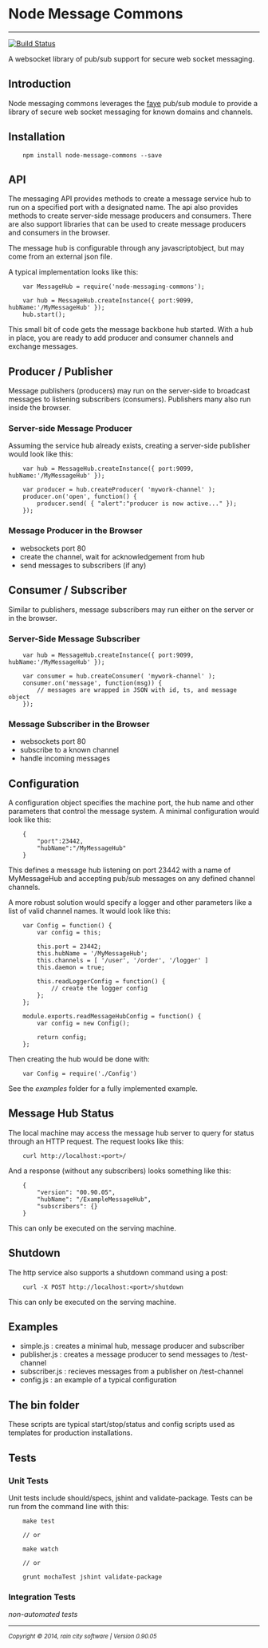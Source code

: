 # Node Message Commons
- - -

[![Build Status](https://travis-ci.org/darrylwest/node-messaging-commons.svg?branch=master)](https://travis-ci.org/darrylwest/node-messaging-commons)

A websocket library of pub/sub support for secure web socket messaging.

## Introduction
Node messaging commons leverages the [faye](http://faye.jcoglan.com/) pub/sub module to provide a library of secure web socket messaging for known domains and channels.

## Installation

~~~
	npm install node-message-commons --save
~~~

## API

The messaging API provides methods to create a message service hub to run on a specified port with a designated name.  The api also provides methods to create server-side message producers and consumers.  There are also support libraries that can be used to create message producers and consumers in the browser.

The message hub is configurable through any javascriptobject, but may come from an external json file.

A typical implementation looks like this:

~~~
	var MessageHub = require('node-messaging-commons');

    var hub = MessageHub.createInstance({ port:9099, hubName:'/MyMessageHub' });
    hub.start();
~~~

This small bit of code gets the message backbone hub started.  With a hub in place, you are ready to add producer and consumer channels and exchange messages.

## Producer / Publisher

Message publishers (producers) may run on the server-side to broadcast messages to listening subscribers (consumers).  Publishers many also run inside the browser.

### Server-side Message Producer

Assuming the service hub already exists, creating a server-side publisher would look like this:

~~~
	var hub = MessageHub.createInstance({ port:9099, hubName:'/MyMessageHub' });
        
    var producer = hub.createProducer( 'mywork-channel' );
    producer.on('open', function() {
    	producer.send( { "alert":"producer is now active..." });
    });
~~~

### Message Producer in the Browser

- websockets port 80
- create the channel, wait for acknowledgement from hub
- send messages to subscribers (if any)

## Consumer / Subscriber

Similar to publishers, message subscribers may run either on the server or in the browser.

### Server-Side Message Subscriber

~~~
	var hub = MessageHub.createInstance({ port:9099, hubName:'/MyMessageHub' });

    var consumer = hub.createConsumer( 'mywork-channel' );
    consumer.on('message', function(msg)) {
    	// messages are wrapped in JSON with id, ts, and message object
    });
~~~

### Message Subscriber in the Browser

- websockets port 80
- subscribe to a known channel
- handle incoming messages

## Configuration

A configuration object specifies the machine port, the hub name and other parameters that control the message system.  A minimal configuration would look like this:

~~~
	{
    	"port":23442,
        "hubName":"/MyMessageHub"
    }
~~~

This defines a message hub listening on port 23442 with a name of MyMessageHub and accepting pub/sub messages on any defined channel channels.

A more robust solution would specify a logger and other parameters like a list of valid channel names.  It would look like this:

~~~
	var Config = function() {
    	var config = this;

        this.port = 23442;
        this.hubName = '/MyMessageHub';
        this.channels = [ '/user', '/order', '/logger' ]
        this.daemon = true;

        this.readLoggerConfig = function() {
        	// create the logger config
        };
    };

    module.exports.readMessageHubConfig = function() {
    	var config = new Config();

    	return config;
	};
~~~

Then creating the hub would be done with:

~~~
	var Config = require('./Config')
~~~

See the *examples* folder for a fully implemented example.

## Message Hub Status

The local machine may access the message hub server to query for status through an HTTP request.  The request looks like this:

~~~
	curl http://localhost:<port>/
~~~

And a response (without any subscribers) looks something like this:

~~~
	{
  		"version": "00.90.05",
  		"hubName": "/ExampleMessageHub",
  		"subscribers": {}
	}
~~~

This can only be executed on the serving machine.

## Shutdown

The http service also supports a shutdown command using a post:

~~~
	curl -X POST http://localhost:<port>/shutdown
~~~

This can only be executed on the serving machine.

## Examples

- simple.js : creates a minimal hub, message producer and subscriber
- publisher.js : creates a message producer to send messages to /test-channel
- subscriber.js : recieves messages from a publisher on /test-channel
- config.js : an example of a typical configuration

## The bin folder

These scripts are typical start/stop/status and config scripts used as templates for production installations.

## Tests

### Unit Tests
Unit tests include should/specs, jshint and validate-package.  Tests can be run from the command line with this:

~~~
	make test

    // or

    make watch

    // or

    grunt mochaTest jshint validate-package
~~~

### Integration Tests

*non-automated tests*

- - -
<p><small><em>Copyright © 2014, rain city software | Version 0.90.05</em></small></p>
